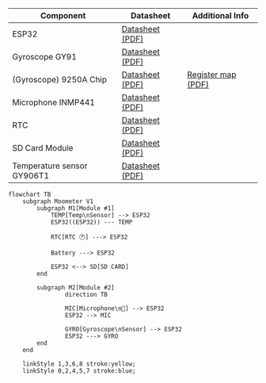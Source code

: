 | Component | Datasheet | Additional Info |
| --- | --- | --- |
| ESP32 | [Datasheet (PDF)](../assets/pdf/ESP32_WROOM.pdf) | |
| Gyroscope GY91 | [Datasheet (PDF)](../assets/pdf/GYRO/GYRO_GY_91.pdf) | |
| (Gyroscope) 9250A Chip | [Datasheet (PDF)](../assets/pdf/GYRO/PS-MPU-9250A-01-v1.1.pdf) | [Register map (PDF)](../assets/pdf/GYRO/RM-MPU-9250A-00-v1.6.pdf) |
| Microphone INMP441 | [Datasheet (PDF)](../assets/pdf/MIC_INMP441.pdf) | |
| RTC | [Datasheet (PDF)](../assets/pdf/RTC_PCF85263A.pdf) | |
| SD Card Module | [Datasheet (PDF)](../assets/pdf/SD.pdf) | |
| Temperature sensor GY906T1 | [Datasheet (PDF)](../assets/pdf/TEMP_GY_906_T1.pdf) | |

```mermaid
flowchart TB
    subgraph Moometer V1
        subgraph M1[Module #1]
            TEMP[Temp\nSensor] --> ESP32
            ESP32((ESP32)) --- TEMP

            RTC[RTC 🕐] ---> ESP32

            Battery ---> ESP32

            ESP32 <--> SD[SD CARD]
        end

        subgraph M2[Module #2]
                direction TB

                MIC[Microphone\n🎤] --> ESP32
                ESP32 --> MIC

                GYRO[Gyroscope\nSensor] --> ESP32
                ESP32 ---> GYRO
        end
    end

    linkStyle 1,3,6,8 stroke:yellow;
    linkStyle 0,2,4,5,7 stroke:blue;
```